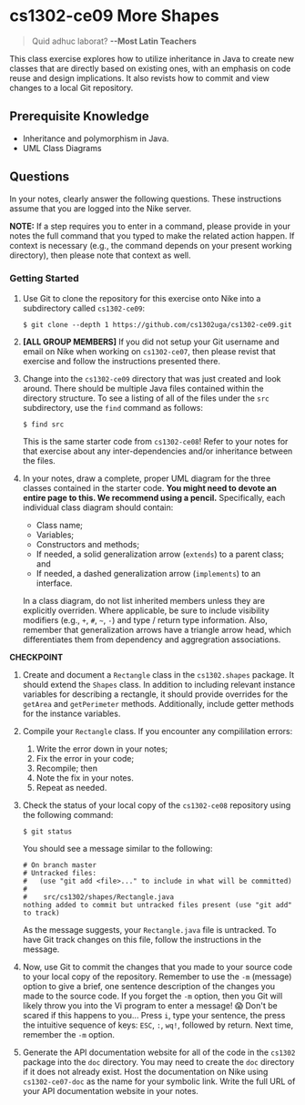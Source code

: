 # cs1302-ce09 More Shapes

> Quid adhuc laborat?
> **--Most Latin Teachers**

This class exercise explores how to utilize inheritance in Java to create new classes
that are directly based on existing ones, with an emphasis on code reuse and design
implications. It also revists how to commit and view changes to a local Git repository.

## Prerequisite Knowledge

* Inheritance and polymorphism in Java.
* UML Class Diagrams

## Questions

In your notes, clearly answer the following questions. These instructions assume that you are 
logged into the Nike server. 

**NOTE:** If a step requires you to enter in a command, please provide in your notes the full 
command that you typed to make the related action happen. If context is necessary (e.g., the 
command depends on your present working directory), then please note that context as well.

### Getting Started

1. Use Git to clone the repository for this exercise onto Nike into a subdirectory called `cs1302-ce09`:

   ```
   $ git clone --depth 1 https://github.com/cs1302uga/cs1302-ce09.git
   ```

1. **[ALL GROUP MEMBERS]**
   If you did not setup your Git username and email on Nike when working on `cs1302-ce07`,
   then please revist that exercise and follow the instructions presented there.

1. Change into the `cs1302-ce09` directory that was just created and look around. There should be
   multiple Java files contained within the directory structure. To see a listing of all of the 
   files under the `src` subdirectory, use the `find` command as follows:
   
   ```
   $ find src
   ```

   This is the same starter code from `cs1302-ce08`! Refer to your notes for that exercise about
   any inter-dependencies and/or inheritance between the files.

1. In your notes, draw a complete, proper UML diagram for the three classes contained in the
   starter code. **You might need to devote an entire page to this. We recommend using a pencil.** 
   Specifically, each individual class diagram should contain:

   * Class name;
   * Variables;
   * Constructors and methods;
   * If needed, a solid generalization arrow (`extends`) to a parent class; and
   * If needed, a dashed generalization arrow (`implements`) to an interface.

   In a class diagram, do not list inherited members unless they are explicitly overriden.
   Where applicable, be sure to include visibility modifiers (e.g., `+`, `#`, `~`, `-`) and
   type / return type information. Also, remember that generalization arrows have a triangle
   arrow head, which differentiates them from dependency and aggregration associations.

**CHECKPOINT**

1. Create and document a `Rectangle` class in the `cs1302.shapes` package. It should extend
   the `Shapes` class. In addition to including relevant instance variables for describing
   a rectangle, it should provide overrides for the `getArea` and `getPerimeter` methods.
   Additionally, include getter methods for the instance variables. 

1. Compile your `Rectangle` class. If you encounter any compililation errors:

   1. Write the error down in your notes;
   1. Fix the error in your code;
   1. Recompile; then
   1. Note the fix in your notes.
   1. Repeat as needed.

1. Check the status of your local copy of the `cs1302-ce08` repository using the following
   command:

   ```
   $ git status
   ```

   You should see a message similar to the following:

   ```
   # On branch master
   # Untracked files:
   #   (use "git add <file>..." to include in what will be committed)
   #
   #	src/cs1302/shapes/Rectangle.java
   nothing added to commit but untracked files present (use "git add" to track)
   ```

   As the message suggests, your `Rectangle.java` file is untracked. To have Git track
   changes on this file, follow the instructions in the message. 

1. Now, use Git to commit the changes that you made to your source code to your local
   copy of the repository. Remember to use the `-m` (message) option to give a brief,
   one sentence description of the changes you made to the source code. If you forget
   the `-m` option, then you Git will likely throw you into the Vi program to enter
   a message! 😱 Don't be scared if this happens to you... Press `i`, type your sentence,
   the press the intuitive sequence of keys: `ESC`, `:`, `wq!`, followed by return.
   Next time, remember the `-m` option. 

1. Generate the API documentation website for all of the code in the `cs1302` package
   into the `doc` directory. You may need to create the `doc` directory if it does not already exist.
   Host the documentation on Nike using `cs1302-ce07-doc` as the name for your symbolic link. Write
   the full URL of your API documentation website in your notes.




